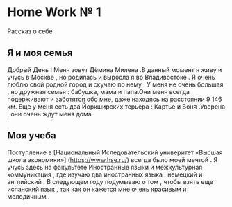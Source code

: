 # Home Work № 1
Рассказ о себе
## Я и моя семья
Добрый День ! Меня зовут Дёмина Милена .В данный момент я живу и учусь в Москве , но родилась и выросла я во Владивостоке . Я очень люблю свой родной город и скучаю по нему . У меня не очень большая , но дружная семья : бабушка, мама и папа.Они меня всегда подерживают и заботятся обо мне, даже находясь на расстоянии 9 146 км. Еще у меня есть два Йоркширских терьера : Картье и Боня .Уверена , они очень ждут меня дома .
## Моя учеба 
Поступление в [Национальный Иследовательский универитет «Высшая школа экономики»] (https://www.hse.ru/) всегда было моей мечтой . Я учусь здесь на факультете Иностранные языки и межкультурная коммуникация , где изучаю два иностранных языка : немецкий и английский . В следующем году подумываю о том , чтобы взять еще испанский язык , так как он кажется мне очень красивым и мелодичным .
